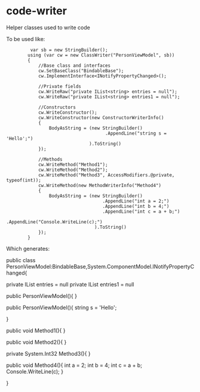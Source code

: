# code-writer
Helper classes used to write code

To be used like:

             var sb = new StringBuilder();
            using (var cw = new ClassWriter("PersonViewModel", sb))
            {
                //Base class and interfaces
                cw.SetBaseClass("BindableBase");
                cw.ImplementInterface<INotifyPropertyChanged>();

                //Private fields
                cw.WriteRaw("private IList<string> entries = null");
                cw.WriteRaw("private IList<string> entries1 = null");

                //Constructors
                cw.WriteConstructor();
                cw.WriteConstructor(new ConstructorWriterInfo()
                {
                    BodyAsString = (new StringBuilder()
                                         .AppendLine("string s = 'Hello';")
                                   ).ToString()
                });

                //Methods
                cw.WriteMethod("Method1");
                cw.WriteMethod("Method2");
                cw.WriteMethod("Method3", AccessModifiers.@private, typeof(int));
                cw.WriteMethod(new MethodWriterInfo("Method4")
                {
                    BodyAsString = (new StringBuilder()
                                        .AppendLine("int a = 2;")
                                        .AppendLine("int b = 4;")
                                        .AppendLine("int c = a + b;")
                                        .AppendLine("Console.WriteLine(c);")
                                     ).ToString()
                });
            }
            
Which generates:         
 
public class PersonViewModel:BindableBase,System.ComponentModel.INotifyPropertyChanged{

private IList<string> entries = null
private IList<string> entries1 = null

public PersonViewModel(){
}

public PersonViewModel(){
string s = 'Hello';

}

public void Method1(){
}

public void Method2(){
}

private System.Int32 Method3(){
}

public void Method4(){
int a = 2;
int b = 4;
int c = a + b;
Console.WriteLine(c);
}

}
